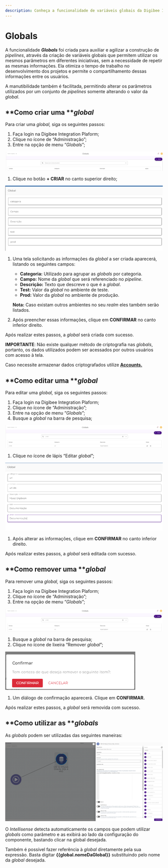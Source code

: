 ```yaml
---
description: Conheça a funcionalidade de variáveis globais da Digibee Integration Plaform.
---
```


# Globals

A funcionalidade _**Globals**_ foi criada para auxiliar e agilizar a construção de _pipelines_, através da criação de variáveis globais que permitem utilizar os mesmos parâmetros em diferentes iniciativas, sem a necessidade de repetir as mesmas informações. Ela otimiza o tempo de trabalho no desenvolvimento dos projetos e permite o compartilhamento dessas informações entre os usuários.

A manutibilidade também é facilitada, permitindo alterar os parâmetros utilizados por um conjunto de _pipelines_ somente alterando o valor da _global_.

## **Como criar uma **_**global**_ <a href="#h_89a17b068b" id="h_89a17b068b"></a>

Para criar uma _global,_ siga os seguintes passos:

1. Faça login na Digibee Integration Plaform;
2. Clique no ícone de “Administração”;
3. Entre na opção de menu “_Globals_”;

![](<../.gitbook/assets/01 (17).png>)

1. Clique no botão **+ CRIAR** no canto superior direito;

![](<../.gitbook/assets/02 (16).png>)

1.  Uma tela solicitando as informações da _global_ a ser criada aparecerá, listando os seguintes campos:

    * **Categoria:** Utilizado para agrupar as _globals_ por categoria.
    * **Campo:** Nome da _global_ que será referenciado no _pipeline_.
    * **Descrição:** Texto que descreve o que é a _global_.
    * **Test:** Valor da _global_ no ambiente de teste.
    * **Prod:** Valor da _global_ no ambiente de produção.

    **Nota:** Caso existam outros ambientes no seu _realm_ eles também serão listados.
2. Após preencher essas informações, clique em **CONFIRMAR** no canto inferior direito.

Após realizar estes passos, a _global_ será criada com sucesso.

**IMPORTANTE**: Não existe qualquer método de criptografia nas _globals_, portanto, os dados utilizados podem ser acessados por outros usuários com acesso à tela.

Caso necessite armazenar dados criptografados utilize [**Accounts.**](contas-accounts/)

## **Como editar uma **_**global**_ <a href="#h_e5f70703b2" id="h_e5f70703b2"></a>

Para editar uma _global,_ siga os seguintes passos:

1. Faça login na Digibee Integration Plaform;
2. Clique no ícone de “Administração”;
3. Entre na opção de menu “_Globals_”;
4. Busque a _global_ na barra de pesquisa;

![](../.gitbook/assets/edit1.png)

1. Clique no ícone de lápis “Editar _global_”;

![](../.gitbook/assets/edit2.png)

1. Após alterar as informações, clique em **CONFIRMAR** no canto inferior direito.

Após realizar estes passos, a _global_ será editada com sucesso.

## **Como remover uma **_**global**_ <a href="#h_8ef332c3b4" id="h_8ef332c3b4"></a>

Para remover uma _global,_ siga os seguintes passos:

1. Faça login na Digibee Integration Plaform;
2. Clique no ícone de “Administração”;
3. Entre na opção de menu “_Globals_”;

![](<../.gitbook/assets/03 (1).png>)

1. Busque a _global_ na barra de pesquisa;
2. Clique no ícone de lixeira “Remover _global_”;

![](<../.gitbook/assets/04 (10).png>)

1. Um diálogo de confirmação aparecerá. Clique em **CONFIRMAR.**

Após realizar estes passos, a _global_ será removida com sucesso.

## **Como utilizar as **_**globals**_ <a href="#h_8cb725f0e7" id="h_8cb725f0e7"></a>

As _globals_ podem ser utilizadas das seguintes maneiras:

![](<../.gitbook/assets/05 (14).png>)

O _Intellisense_ detecta automaticamente os campos que podem utilizar _globals_ como parâmetro e as exibirá ao lado da configuração do componente, bastando clicar na global desejada.

Também é possível fazer referência à _global_ diretamente pela sua expressão. Basta digitar **\{{global.nomeDaGlobal\}}** substituindo pelo nome da _global_ desejada.
